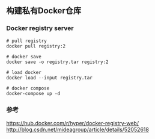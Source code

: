 
## 构建私有Docker仓库

### Docker registry server

```
# pull registry
docker pull registry:2

# docker save
docker save -o registry.tar registry:2

# load docker
docker load --input registry.tar

# docker compose
docker-compose up -d
```

### 参考

https://hub.docker.com/r/hyper/docker-registry-web/
http://blog.csdn.net/mideagroup/article/details/52052618
